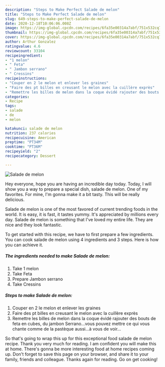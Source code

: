 ```yaml
---
description: "Steps to Make Perfect Salade de melon"
title: "Steps to Make Perfect Salade de melon"
slug: 649-steps-to-make-perfect-salade-de-melon
date: 2020-12-18T10:06:06.008Z
image: https://img-global.cpcdn.com/recipes/6fa35e00314a7abf/751x532cq70/salade-de-melon-photo-principale-de-la-recette.jpg
thumbnail: https://img-global.cpcdn.com/recipes/6fa35e00314a7abf/751x532cq70/salade-de-melon-photo-principale-de-la-recette.jpg
cover: https://img-global.cpcdn.com/recipes/6fa35e00314a7abf/751x532cq70/salade-de-melon-photo-principale-de-la-recette.jpg
author: Arthur Gonzalez
ratingvalue: 4.6
reviewcount: 33104
recipeingredient:
- "1 melon"
- " Feta"
- " Jambon serrano"
- " Cressins"
recipeinstructions:
- "Couper en 2 le melon et enlever les graines"
- "Faire des pt billes en creusant le melon avec la cuillère exprès"
- "Remettre les billes de melon dans la coque évidé rajouter des bouts de feta en cubes, du jambon Serrano...vous pouvez mettre ce qui vous chante comme de la pastèque aussi...à vous de voir..."
categories:
- Recipe
tags:
- salade
- de
- melon

katakunci: salade de melon 
nutrition: 237 calories
recipecuisine: American
preptime: "PT34M"
cooktime: "PT36M"
recipeyield: "2"
recipecategory: Dessert

---
```



![Salade de melon](https://img-global.cpcdn.com/recipes/6fa35e00314a7abf/751x532cq70/salade-de-melon-photo-principale-de-la-recette.jpg)

Hey everyone, hope you are having an incredible day today. Today, I will show you a way to prepare a special dish, salade de melon. One of my favorites. For mine, I'm gonna make it a bit tasty. This will be really delicious.



Salade de melon is one of the most favored of current trending foods in the world. It is easy, it is fast, it tastes yummy. It's appreciated by millions every day. Salade de melon is something that I've loved my entire life. They are nice and they look fantastic.


To get started with this recipe, we have to first prepare a few ingredients. You can cook salade de melon using 4 ingredients and 3 steps. Here is how you can achieve it.

<!--inarticleads1-->

##### The ingredients needed to make Salade de melon:

1. Take 1 melon
1. Take  Feta
1. Prepare  Jambon serrano
1. Take  Cressins




<!--inarticleads2-->

##### Steps to make Salade de melon:

1. Couper en 2 le melon et enlever les graines
1. Faire des pt billes en creusant le melon avec la cuillère exprès
1. Remettre les billes de melon dans la coque évidé rajouter des bouts de feta en cubes, du jambon Serrano...vous pouvez mettre ce qui vous chante comme de la pastèque aussi...à vous de voir...




So that's going to wrap this up for this exceptional food salade de melon recipe. Thank you very much for reading. I am confident you will make this at home. There's gonna be more interesting food at home recipes coming up. Don't forget to save this page on your browser, and share it to your family, friends and colleague. Thanks again for reading. Go on get cooking!
